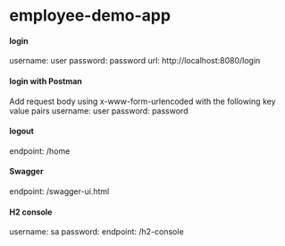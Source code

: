 # employee-demo-app


#### login
username: user
password: password
url: http://localhost:8080/login

#### login with Postman
Add request body using x-www-form-urlencoded
with the following key value pairs
username: user
password: password

#### logout
endpoint: /home

#### Swagger
endpoint: /swagger-ui.html

#### H2 console
username: sa
password:
endpoint: /h2-console


